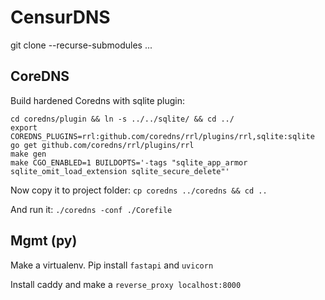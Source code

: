 # CensurDNS

git clone --recurse-submodules ...

## CoreDNS

Build hardened Coredns with sqlite plugin:

```
cd coredns/plugin && ln -s ../../sqlite/ && cd ../
export COREDNS_PLUGINS=rrl:github.com/coredns/rrl/plugins/rrl,sqlite:sqlite
go get github.com/coredns/rrl/plugins/rrl
make gen
make CGO_ENABLED=1 BUILDOPTS='-tags "sqlite_app_armor sqlite_omit_load_extension sqlite_secure_delete"'
```

Now copy it to project folder: `cp coredns ../coredns && cd ..`

And run it: `./coredns -conf ./Corefile`

## Mgmt (py)

Make a virtualenv.  Pip install `fastapi` and `uvicorn`

Install caddy and make a `reverse_proxy localhost:8000`
